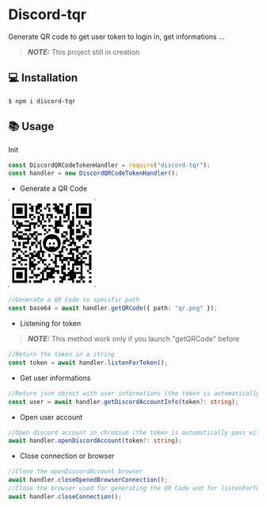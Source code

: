 # Discord-tqr

Generate QR code to get user token to login in, get informations ...

> **_NOTE:_** This project still in creation

## 💻 Installation

```
$ npm i discord-tqr
```

## 📚 Usage

Init

```js
const DiscordQRCodeTokenHandler = require("discord-tqr");
const handler = new DiscordQRCodeTokenHandler();
```

- Generate a QR Code

<img src="./assets/qr.png" alt="QR Code"></img>

```ts
//Generate a QR Code to specific path
const base64 = await handler.getQRCode({ path: "qr.png" });
```

- Listening for token

> **_NOTE:_** This method work only if you launch "getQRCode" before

```ts
//Return the token in a string
const token = await handler.listenForToken();
```

- Get user informations

```ts
//Return json object with user informations (the token is automatically pass with listenForToken)
const user = await handler.getDiscordAccountInfo(token?: string);
```

- Open user account

```ts
//Open discord account in chromium (the token is automatically pass with listenForToken)
await handler.openDiscordAccount(token?: string);
```

- Close connection or browser

```ts
//Close the openDiscordAccount browser
await handler.closeOpenedBrowserConnection();
//Close the browser used for generating the QR Code and for listenForToken
await handler.closeConnection();
```

